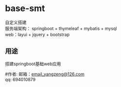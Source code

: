 # base-smt
自定义搭建     
服务端架构： springboot + thymeleaf + mybatis + mysql     
web：layui + jquery + bootstrap

## 用途
搭建springboot基础web应用

#作者:
	邮箱：email_yangzeng@126.com     
	qq: 694010879



